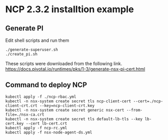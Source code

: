 # NCP 2.3.2 installtion example

## Generate PI

Edit shell scripts and run them

```shell
./generate-superuser.sh
./create_pi.sh
```

These scripts were downloaded from the following link.
https://docs.pivotal.io/runtimes/pks/1-3/generate-nsx-pi-cert.html


## Command to deploy NCP

```shell
kubectl apply -f ./ncp-rbac.yml
kubectl -n nsx-system create secret tls ncp-client-cert --cert=./ncp-client-crt.crt --key=ncp-client-crt.key
kubectl -n nsx-system create secret generic nsx-cert --from-file=./nsx-ca.crt
kubectl -n nsx-system create secret tls default-lb-tls --key lb-cert.key --cert lb-cert.crt
kubectl apply -f ncp-rc.yml
kubectl apply -f nsx-node-agent-ds.yml
```
